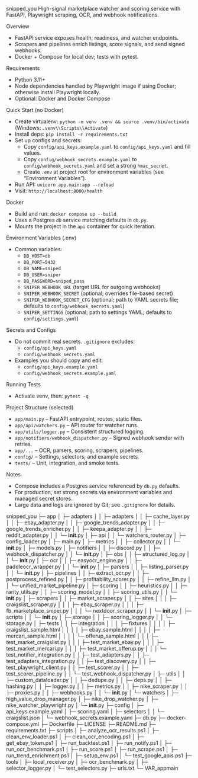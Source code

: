 snipped_you
High-signal marketplace watcher and scoring service with FastAPI, Playwright scraping, OCR, and webhook notifications.

Overview

- FastAPI service exposes health, readiness, and watcher endpoints.
- Scrapers and pipelines enrich listings, score signals, and send signed webhooks.
- Docker + Compose for local dev; tests with pytest.

Requirements

- Python 3.11+
- Node dependencies handled by Playwright image if using Docker; otherwise install Playwright locally.
- Optional: Docker and Docker Compose

Quick Start (no Docker)

- Create virtualenv: `python -m venv .venv && source .venv/bin/activate` (Windows: `.venv\\Scripts\\Activate`)
- Install deps: `pip install -r requirements.txt`
- Set up configs and secrets:
  - Copy `config/api_keys.example.yaml` to `config/api_keys.yaml` and fill values.
  - Copy `config/webhook_secrets.example.yaml` to `config/webhook_secrets.yaml` and set a strong `hmac_secret`.
  - Create `.env` at project root for environment variables (see “Environment Variables”).
- Run API: `uvicorn app.main:app --reload`
- Visit: `http://localhost:8000/health`

Docker

- Build and run: `docker compose up --build`
- Uses a Postgres `db` service matching defaults in `db.py`.
- Mounts the project in the `api` container for quick iteration.

Environment Variables (.env)

- Common variables:
  - `DB_HOST=db`
  - `DB_PORT=5432`
  - `DB_NAME=sniped`
  - `DB_USER=sniper`
  - `DB_PASSWORD=sniped_pass`
  - `SNIPER_WEBHOOK_URL` (target URL for outgoing webhooks)
  - `SNIPER_WEBHOOK_SECRET` (optional; overrides file-based secret)
  - `SNIPER_WEBHOOK_SECRET_CFG` (optional; path to YAML secrets file; defaults to `config/webhook_secrets.yaml`)
  - `SNIPER_SETTINGS` (optional; path to settings YAML; defaults to `config/settings.yaml`)

Secrets and Configs

- Do not commit real secrets. `.gitignore` excludes:
  - `config/api_keys.yaml`
  - `config/webhook_secrets.yaml`
- Examples you should copy and edit:
  - `config/api_keys.example.yaml`
  - `config/webhook_secrets.example.yaml`

Running Tests

- Activate venv, then: `pytest -q`

Project Structure (selected)

- `app/main.py` – FastAPI entrypoint, routes, static files.
- `app/api/watchers.py` – API router for watcher runs.
- `app/utils/logger.py` – Consistent structured logging.
- `app/notifiers/webhook_dispatcher.py` – Signed webhook sender with retries.
- `app/...` – OCR, parsers, scoring, scrapers, pipelines.
- `config/` – Settings, selectors, and example secrets.
- `tests/` – Unit, integration, and smoke tests.

Notes

- Compose includes a Postgres service referenced by `db.py` defaults.
- For production, set strong secrets via environment variables and managed secret stores.
- Large data and logs are ignored by Git; see `.gitignore` for details.

snipped_you
├─ app
│ ├─ adapters
│ │ ├─ adapters
│ │ ├─ cache_layer.py
│ │ ├─ ebay_adapter.py
│ │ ├─ google_trends_adapter.py
│ │ ├─ google_trends_enricher.py
│ │ ├─ keepa_adapter.py
│ │ ├─ reddit_adapter.py
│ │ └─ **init**.py
│ ├─ api
│ │ └─ watchers_router.py
│ ├─ config_loader.py
│ ├─ main.py
│ ├─ metrics
│ │ ├─ collector.py
│ │ └─ **init**.py
│ ├─ models.py
│ ├─ notifiers
│ │ ├─ discord.py
│ │ ├─ webhook_dispatcher.py
│ │ └─ **init**.py
│ ├─ obs
│ │ ├─ structured_log.py
│ │ └─ **init**.py
│ ├─ ocr
│ │ ├─ easyocr_engine.py
│ │ ├─ paddleocr_wrapper.py
│ │ └─ **init**.py
│ ├─ parsers
│ │ ├─ listing_parser.py
│ │ └─ **init**.py
│ ├─ pipelines
│ │ ├─ extract_ocr.py
│ │ ├─ postprocess_refined.py
│ │ ├─ profitability_scorer.py
│ │ ├─ refine_llm.py
│ │ └─ unified_market_pipeline.py
│ ├─ scoring
│ │ ├─ heuristics.py
│ │ ├─ rarity_utils.py
│ │ ├─ scoring_model.py
│ │ ├─ scoring_utils.py
│ │ └─ **init**.py
│ ├─ scrapers
│ │ ├─ market_scraper.py
│ │ ├─ sites
│ │ │ ├─ craigslist_scraper.py
│ │ │ ├─ ebay_scraper.py
│ │ │ ├─ fb_marketplace_sniper.py
│ │ │ └─ nextdoor_scraper.py
│ │ └─ **init**.py
│ ├─ scripts
│ │ └─ **init**.py
│ ├─ storage
│ │ ├─ scoring_logger.py
│ │ └─ storage.py
│ ├─ tests
│ │ ├─ integration
│ │ │ ├─ fixtures
│ │ │ │ ├─ craigslist_sample.html
│ │ │ │ ├─ ebay_sample.html
│ │ │ │ ├─ mercari_sample.html
│ │ │ │ └─ offerup_sample.html
│ │ │ ├─ test_market_craigslist.py
│ │ │ ├─ test_market_ebay.py
│ │ │ ├─ test_market_mercari.py
│ │ │ ├─ test_market_offerup.py
│ │ │ └─ test_notifier_integration.py
│ │ ├─ test_adapters.py
│ │ ├─ test_adapters_integration.py
│ │ ├─ test_discovery.py
│ │ ├─ test_playwright_client.py
│ │ ├─ test_scorer.py
│ │ ├─ test_scorer_pipeline.py
│ │ └─ test_webhook_dispatcher.py
│ ├─ utils
│ │ ├─ custom_dataloader.py
│ │ ├─ dedupe.py
│ │ ├─ deps.py
│ │ ├─ hashing.py
│ │ ├─ logger.py
│ │ ├─ metrics.py
│ │ ├─ nike_scraper.py
│ │ ├─ proxies.py
│ │ ├─ webhooks.py
│ │ └─ **init**.py
│ └─ watchers
│ ├─ high_value_drop_manager.py
│ ├─ nike_drop_watcher.py
│ ├─ nike_watcher_playwright.py
│ └─ **init**.py
├─ config
│ ├─ api_keys.example.yaml
│ ├─ scoring.yaml
│ ├─ selectors
│ │ └─ craigslist.json
│ └─ webhook_secrets.example.yaml
├─ db.py
├─ docker-compose.yml
├─ Dockerfile
├─ LICENSE
├─ README.md
├─ requirements.txt
├─ scripts
│ ├─ analyze_ocr_results.ps1
│ ├─ clean_env_loader.ps1
│ ├─ clean_ocr_encoding.ps1
│ ├─ get_ebay_token.ps1
│ ├─ run_backtest.ps1
│ ├─ run_notify.ps1
│ ├─ run_ocr_benchmark.ps1
│ ├─ run_score.ps1
│ ├─ run_scrape.ps1
│ ├─ run_trend_enrichment.ps1
│ ├─ setup_env.ps1
│ └─ test_google_apis.ps1
├─ tools
│ ├─ local_receiver.py
│ ├─ ocr_benchmark.py
│ ├─ selector_logger.py
│ └─ test_selectors.py
├─ urls.txt
└─ VAR_appmain

```

```
